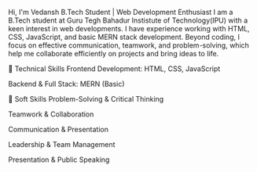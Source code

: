 Hi, I'm Vedansh
B.Tech Student | Web Development Enthusiast 
I am a B.Tech student at Guru Tegh Bahadur Instistute of Technology(IPU) with a keen interest in web developments. I have experience working with HTML, CSS, JavaScript, and basic MERN stack development.
Beyond coding, I focus on effective communication, teamwork, and problem-solving, which help me collaborate efficiently on projects and bring ideas to life.

🔹 Technical Skills
Frontend Development: HTML, CSS, JavaScript

Backend & Full Stack: MERN (Basic)

🔹 Soft Skills
Problem-Solving & Critical Thinking

Teamwork & Collaboration

Communication & Presentation

Leadership & Team Management

Presentation & Public Speaking
